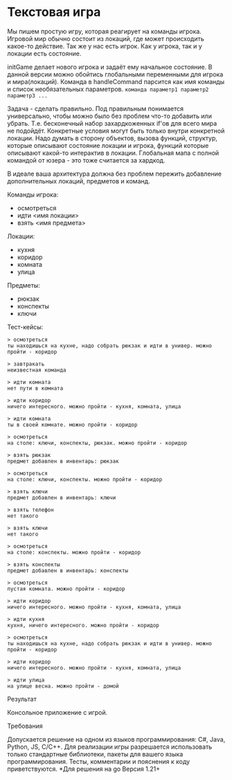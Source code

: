 Текстовая игра
==============

Мы пишем простую игру, которая реагирует на команды игрока. 
Игровой мир обычно состоит из локаций, где может происходить какое-то действие. Так же у нас есть игрок. Как у игрока,
так и у локации есть состояние.

initGame делает нового игрока и задаёт ему начальное состояние. В данной версии можно обойтись глобальными переменными
для игрока и мира(локаций). Команда в handleCommand парсится как имя команды и список необязательных параметров. 
`команда параметр1 параметр2 параметр3 ...`

Задача - сделать правильно. Под правильным понимается универсально, чтобы можно было без проблем что-то добавить или 
убрать. Т.е. бесконечный набор захардкоженных if'ов для всего мира не подойдёт. Конкретные условия могут быть только 
внутри конкретной локации. Надо думать в сторону объектов, вызова функций, структур, которые описывают состояние локации 
и игрока, функций которые описывают какой-то интерактив в локации. Глобальная мапа с полной командой от юзера - это тоже
считается за хардкод.

В идеале ваша архитектура должна без проблем пережить добавление дополнительных локаций, предметов и команд.

Команды игрока:
- осмотреться
- идти <имя локации>
- взять <имя предмета>

Локации:
- кухня
- коридор
- комната
- улица

Предметы:
- рюкзак
- конспекты
- ключи

Тест-кейсы:
```
> осмотреться
ты находишься на кухне, надо собрать рюкзак и идти в универ. можно пройти - коридор

> завтракать
неизвестная команда

> идти комната
нет пути в комната

> идти коридор
ничего интересного. можно пройти - кухня, комната, улица

> идти комната
ты в своей комнате. можно пройти - коридор

> осмотреться
на столе: ключи, конспекты, рюкзак. можно пройти - коридор

> взять рюкзак
предмет добавлен в инвентарь: рюкзак

> осмотреться
на столе: ключи, конспекты. можно пройти - коридор

> взять ключи
предмет добавлен в инвентарь: ключи

> взять телефон
нет такого

> взять ключи
нет такого

> осмотреться
на столе: конспекты. можно пройти - коридор

> взять конспекты
предмет добавлен в инвентарь: конспекты

> осмотреться
пустая комната. можно пройти - коридор

> идти коридор
ничего интересного. можно пройти - кухня, комната, улица

> идти кухня
кухня, ничего интересного. можно пройти - коридор

> осмотреться
ты находишься на кухне, надо собрать рюкзак и идти в универ. можно пройти - коридор

> идти коридор
ничего интересного. можно пройти - кухня, комната, улица

> идти улица
на улице весна. можно пройти - домой
```

Результат

Консольное приложение с игрой.

Требования

Допускается решение на одном из языков программирования: C#, Java, Python, JS, C/C++.
Для реализации игры разрешается использовать только стандартные библиотеки, пакеты для вашего языка программирования.
Тесты, комментарии и пояснения к коду приветствуются.
*Для решения на go
Версия 1.21+
